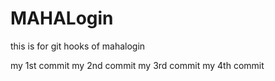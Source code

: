 # MAHALogin
this is for git hooks  of mahalogin

my 1st commit
my 2nd commit
my 3rd commit
my 4th commit

